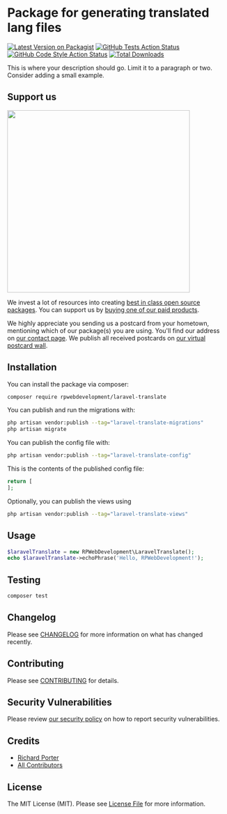 # Package for generating translated lang files

[![Latest Version on Packagist](https://img.shields.io/packagist/v/rpwebdevelopment/laravel-translate.svg?style=flat-square)](https://packagist.org/packages/rpwebdevelopment/laravel-translate)
[![GitHub Tests Action Status](https://img.shields.io/github/actions/workflow/status/rpwebdevelopment/laravel-translate/run-tests.yml?branch=main&label=tests&style=flat-square)](https://github.com/rpwebdevelopment/laravel-translate/actions?query=workflow%3Arun-tests+branch%3Amain)
[![GitHub Code Style Action Status](https://img.shields.io/github/actions/workflow/status/rpwebdevelopment/laravel-translate/fix-php-code-style-issues.yml?branch=main&label=code%20style&style=flat-square)](https://github.com/rpwebdevelopment/laravel-translate/actions?query=workflow%3A"Fix+PHP+code+style+issues"+branch%3Amain)
[![Total Downloads](https://img.shields.io/packagist/dt/rpwebdevelopment/laravel-translate.svg?style=flat-square)](https://packagist.org/packages/rpwebdevelopment/laravel-translate)

This is where your description should go. Limit it to a paragraph or two. Consider adding a small example.

## Support us

[<img src="https://github-ads.s3.eu-central-1.amazonaws.com/laravel-translate.jpg?t=1" width="419px" />](https://spatie.be/github-ad-click/laravel-translate)

We invest a lot of resources into creating [best in class open source packages](https://spatie.be/open-source). You can support us by [buying one of our paid products](https://spatie.be/open-source/support-us).

We highly appreciate you sending us a postcard from your hometown, mentioning which of our package(s) you are using. You'll find our address on [our contact page](https://spatie.be/about-us). We publish all received postcards on [our virtual postcard wall](https://spatie.be/open-source/postcards).

## Installation

You can install the package via composer:

```bash
composer require rpwebdevelopment/laravel-translate
```

You can publish and run the migrations with:

```bash
php artisan vendor:publish --tag="laravel-translate-migrations"
php artisan migrate
```

You can publish the config file with:

```bash
php artisan vendor:publish --tag="laravel-translate-config"
```

This is the contents of the published config file:

```php
return [
];
```

Optionally, you can publish the views using

```bash
php artisan vendor:publish --tag="laravel-translate-views"
```

## Usage

```php
$laravelTranslate = new RPWebDevelopment\LaravelTranslate();
echo $laravelTranslate->echoPhrase('Hello, RPWebDevelopment!');
```

## Testing

```bash
composer test
```

## Changelog

Please see [CHANGELOG](CHANGELOG.md) for more information on what has changed recently.

## Contributing

Please see [CONTRIBUTING](CONTRIBUTING.md) for details.

## Security Vulnerabilities

Please review [our security policy](../../security/policy) on how to report security vulnerabilities.

## Credits

- [Richard Porter](https://github.com/rpwebdevelopment)
- [All Contributors](../../contributors)

## License

The MIT License (MIT). Please see [License File](LICENSE.md) for more information.
